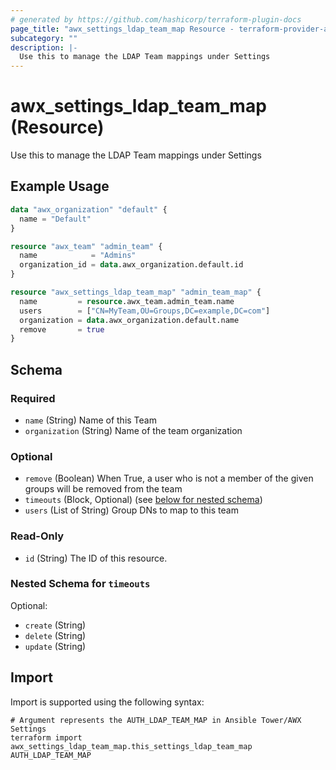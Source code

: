 ```yaml
---
# generated by https://github.com/hashicorp/terraform-plugin-docs
page_title: "awx_settings_ldap_team_map Resource - terraform-provider-awx"
subcategory: ""
description: |-
  Use this to manage the LDAP Team mappings under Settings
---
```


# awx_settings_ldap_team_map (Resource)

Use this to manage the LDAP Team mappings under Settings

## Example Usage

```terraform
data "awx_organization" "default" {
  name = "Default"
}

resource "awx_team" "admin_team" {
  name            = "Admins"
  organization_id = data.awx_organization.default.id
}

resource "awx_settings_ldap_team_map" "admin_team_map" {
  name         = resource.awx_team.admin_team.name
  users        = ["CN=MyTeam,OU=Groups,DC=example,DC=com"]
  organization = data.awx_organization.default.name
  remove       = true
}
```

<!-- schema generated by tfplugindocs -->
## Schema

### Required

- `name` (String) Name of this Team
- `organization` (String) Name of the team organization

### Optional

- `remove` (Boolean) When True, a user who is not a member of the given groups will be removed from the team
- `timeouts` (Block, Optional) (see [below for nested schema](#nestedblock--timeouts))
- `users` (List of String) Group DNs to map to this team

### Read-Only

- `id` (String) The ID of this resource.

<a id="nestedblock--timeouts"></a>
### Nested Schema for `timeouts`

Optional:

- `create` (String)
- `delete` (String)
- `update` (String)

## Import

Import is supported using the following syntax:

```shell
# Argument represents the AUTH_LDAP_TEAM_MAP in Ansible Tower/AWX Settings
terraform import awx_settings_ldap_team_map.this_settings_ldap_team_map AUTH_LDAP_TEAM_MAP
```
